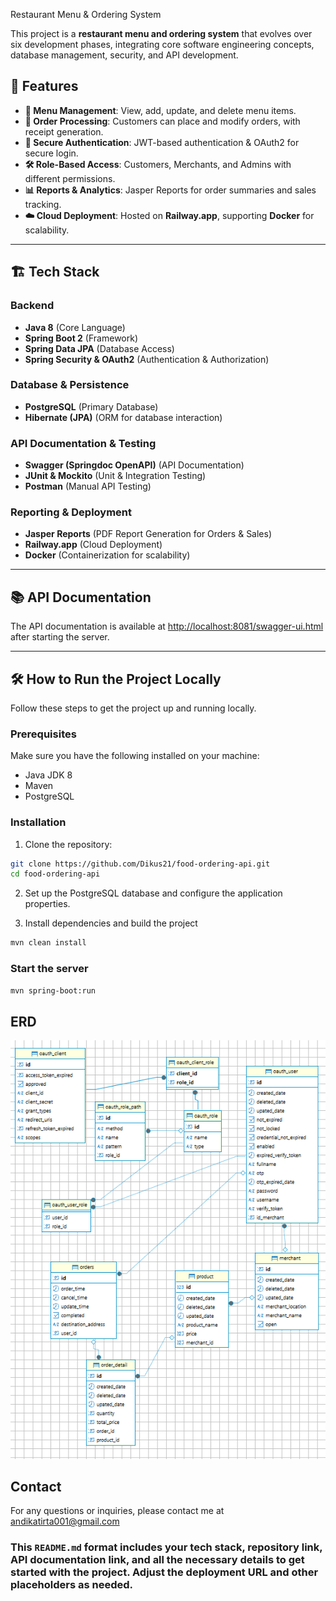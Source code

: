 Restaurant Menu & Ordering System

This project is a **restaurant menu and ordering system** that evolves over six development phases, integrating core software engineering concepts, database management, security, and API development.

## 🚀 Features
- **📜 Menu Management**: View, add, update, and delete menu items.
- **🛒 Order Processing**: Customers can place and modify orders, with receipt generation.
- **🔑 Secure Authentication**: JWT-based authentication & OAuth2 for secure login.
- **🛠️ Role-Based Access**: Customers, Merchants, and Admins with different permissions.
- **📊 Reports & Analytics**: Jasper Reports for order summaries and sales tracking.
- **☁️ Cloud Deployment**: Hosted on **Railway.app**, supporting **Docker** for scalability.

---

## 🏗️ Tech Stack
### **Backend**
- **Java 8** (Core Language)
- **Spring Boot 2** (Framework)
- **Spring Data JPA** (Database Access)
- **Spring Security & OAuth2** (Authentication & Authorization)

### **Database & Persistence**
- **PostgreSQL** (Primary Database)
- **Hibernate (JPA)** (ORM for database interaction)

### **API Documentation & Testing**
- **Swagger (Springdoc OpenAPI)** (API Documentation)
- **JUnit & Mockito** (Unit & Integration Testing)
- **Postman** (Manual API Testing)

### **Reporting & Deployment**
- **Jasper Reports** (PDF Report Generation for Orders & Sales)
- **Railway.app** (Cloud Deployment)
- **Docker** (Containerization for scalability)

---

## 📚 API Documentation

The API documentation is available at [http://localhost:8081/swagger-ui.html](http://localhost:8081/swagger-ui.html) after starting the server.

---

## 🛠️ How to Run the Project Locally

Follow these steps to get the project up and running locally.

### Prerequisites

Make sure you have the following installed on your machine:

- Java JDK 8
- Maven
- PostgreSQL

### Installation

1. Clone the repository:

```bash
git clone https://github.com/Dikus21/food-ordering-api.git
cd food-ordering-api
```

2. Set up the PostgreSQL database and configure the application properties.

3. Install dependencies and build the project
```bash
mvn clean install
```

### Start the server

```bash
mvn spring-boot:run
```
## ERD

![ERD](./SQL/ERD.png)

## Contact

For any questions or inquiries, please contact me at [andikatirta001@gmail.com](mailto:andikatirta001@gmail.com)


### This `README.md` format includes your tech stack, repository link, API documentation link, and all the necessary details to get started with the project. Adjust the deployment URL and other placeholders as needed.

